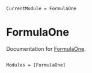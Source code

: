 ```@meta
CurrentModule = FormulaOne
```

# FormulaOne

Documentation for [FormulaOne](https://github.com/gjunqueira-sys/FormulaOne.jl).

```@index
```

```@autodocs
Modules = [FormulaOne]
```

